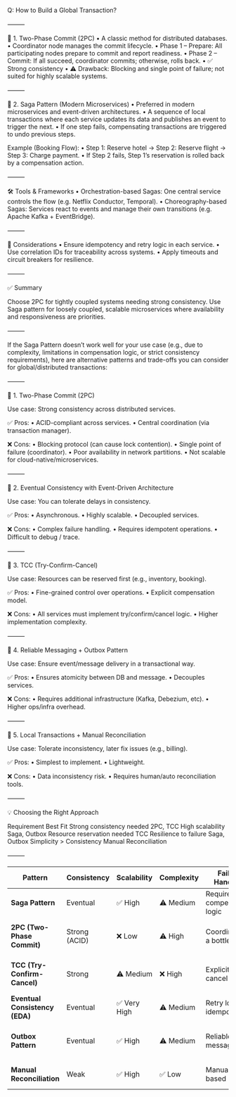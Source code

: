  Q: How to Build a Global Transaction?

⸻

🔧 1. Two-Phase Commit (2PC)
	•	A classic method for distributed databases.
	•	Coordinator node manages the commit lifecycle.
	•	Phase 1 – Prepare: All participating nodes prepare to commit and report readiness.
	•	Phase 2 – Commit: If all succeed, coordinator commits; otherwise, rolls back.
	•	✅ Strong consistency
	•	⚠️ Drawback: Blocking and single point of failure; not suited for highly scalable systems.

⸻

🔧 2. Saga Pattern (Modern Microservices)
	•	Preferred in modern microservices and event-driven architectures.
	•	A sequence of local transactions where each service updates its data and publishes an event to trigger the next.
	•	If one step fails, compensating transactions are triggered to undo previous steps.

Example (Booking Flow):
	•	Step 1: Reserve hotel → Step 2: Reserve flight → Step 3: Charge payment.
	•	If Step 2 fails, Step 1’s reservation is rolled back by a compensation action.

⸻

🛠️ Tools & Frameworks
	•	Orchestration-based Sagas: One central service controls the flow (e.g. Netflix Conductor, Temporal).
	•	Choreography-based Sagas: Services react to events and manage their own transitions (e.g. Apache Kafka + EventBridge).

⸻

🧠 Considerations
	•	Ensure idempotency and retry logic in each service.
	•	Use correlation IDs for traceability across systems.
	•	Apply timeouts and circuit breakers for resilience.

⸻

✅ Summary

Choose 2PC for tightly coupled systems needing strong consistency. Use Saga pattern for loosely coupled, scalable microservices where availability and responsiveness are priorities.

⸻



If the Saga Pattern doesn’t work well for your use case (e.g., due to complexity, limitations in compensation logic, or strict consistency requirements), here are alternative patterns and trade-offs you can consider for global/distributed transactions:

⸻

🔁 1. Two-Phase Commit (2PC)

Use case: Strong consistency across distributed services.

✅ Pros:
	•	ACID-compliant across services.
	•	Central coordination (via transaction manager).

❌ Cons:
	•	Blocking protocol (can cause lock contention).
	•	Single point of failure (coordinator).
	•	Poor availability in network partitions.
	•	Not scalable for cloud-native/microservices.

⸻

📨 2. Eventual Consistency with Event-Driven Architecture

Use case: You can tolerate delays in consistency.

✅ Pros:
	•	Asynchronous.
	•	Highly scalable.
	•	Decoupled services.

❌ Cons:
	•	Complex failure handling.
	•	Requires idempotent operations.
	•	Difficult to debug / trace.

⸻

🧾 3. TCC (Try-Confirm-Cancel)

Use case: Resources can be reserved first (e.g., inventory, booking).

✅ Pros:
	•	Fine-grained control over operations.
	•	Explicit compensation model.

❌ Cons:
	•	All services must implement try/confirm/cancel logic.
	•	Higher implementation complexity.

⸻

🧩 4. Reliable Messaging + Outbox Pattern

Use case: Ensure event/message delivery in a transactional way.

✅ Pros:
	•	Ensures atomicity between DB and message.
	•	Decouples services.

❌ Cons:
	•	Requires additional infrastructure (Kafka, Debezium, etc).
	•	Higher ops/infra overhead.

⸻

🛑 5. Local Transactions + Manual Reconciliation

Use case: Tolerate inconsistency, later fix issues (e.g., billing).

✅ Pros:
	•	Simplest to implement.
	•	Lightweight.

❌ Cons:
	•	Data inconsistency risk.
	•	Requires human/auto reconciliation tools.

⸻

💡 Choosing the Right Approach

Requirement	Best Fit
Strong consistency needed	2PC, TCC
High scalability	Saga, Outbox
Resource reservation needed	TCC
Resilience to failure	Saga, Outbox
Simplicity > Consistency	Manual Reconciliation


⸻



| Pattern                    | Consistency     | Scalability | Complexity | Failure Handling        | Ideal Use Case                          |
|---------------------------|-----------------|-------------|------------|--------------------------|------------------------------------------|
| **Saga Pattern**          | Eventual        | ✅ High      | ⚠️ Medium  | Requires compensation logic | Long-running, decomposable business flow |
| **2PC (Two-Phase Commit)**| Strong (ACID)   | ❌ Low       | ⚠️ High    | Coordinator is a bottleneck | Financial operations requiring strict consistency |
| **TCC (Try-Confirm-Cancel)** | Strong        | ⚠️ Medium   | ❌ High     | Explicit cancel logic    | Booking systems, reservable resources    |
| **Eventual Consistency (EDA)** | Eventual    | ✅ Very High | ⚠️ Medium  | Retry logic, idempotence | Microservices with tolerance for delay   |
| **Outbox Pattern**        | Eventual        | ✅ High      | ⚠️ Medium  | Reliable messaging        | Ensuring message and DB consistency      |
| **Manual Reconciliation** | Weak            | ✅ High      | ✅ Low      | Manual/audit based        | Non-critical data (e.g., analytics logs) |